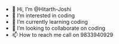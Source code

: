 - 👋 Hi, I’m @Hitarth-Joshi
- 👀 I’m interested in coding
- 🌱 I’m currently learning coding
- 💞️ I’m looking to collaborate on coding
- 📫 How to reach me call on 9833940929

<!---
Hitarth-Joshi/Hitarth-Joshi is a ✨ special ✨ repository because its `README.md` (this file) appears on your GitHub profile.
You can click the Preview link to take a look at your changes.
--->
